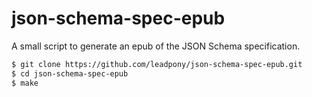 # json-schema-spec-epub

A small script to generate an epub of the JSON Schema specification.

```bash
$ git clone https://github.com/leadpony/json-schema-spec-epub.git
$ cd json-schema-spec-epub
$ make
```
